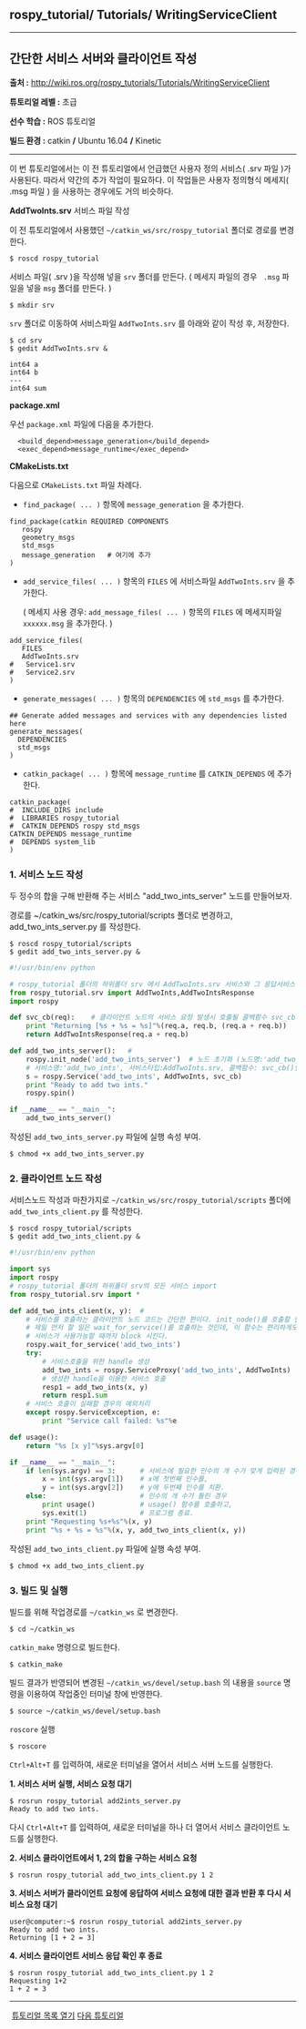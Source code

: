 ## rospy_tutorial/ Tutorials/ WritingServiceClient



---

## 간단한 서비스 서버와 클라이언트 작성

**출처 :**  <http://wiki.ros.org/rospy_tutorials/Tutorials/WritingServiceClient>

**튜토리얼 레벨 :**  초급

**선수 학습 :**  ROS 튜토리얼

**빌드 환경 :**  catkin **/** Ubuntu 16.04 **/** Kinetic

---

이 번 튜토리얼에서는 이 전 튜토리얼에서 언급했던 사용자 정의 서비스( .srv 파일 )가 사용된다. 따라서 약간의 추가 작업이 필요하다. 이 작업들은 사용자 정의형식 메세지( .msg 파일 ) 을 사용하는 경우에도 거의 비슷하다.



**AddTwoInts.srv** 서비스 파일 작성 

이 전 튜토리얼에서 사용했던 `~/catkin_ws/src/rospy_tutorial` 폴더로 경로를 변경한다.

```
$ roscd rospy_tutorial
```

서비스 파일( .srv )을 작성해 넣을 `srv` 폴더를 만든다. ( 메세지 파일의 경우 ` .msg` 파일을 넣을 `msg` 폴더를 만든다. )

```
$ mkdir srv
```

`srv` 폴더로 이동하여 서비스파일 `AddTwoInts.srv` 를 아래와 같이 작성 후, 저장한다.

```
$ cd srv
$ gedit AddTwoInts.srv &
```

```
int64 a
int64 b
---
int64 sum
```



**package.xml**

우선 `package.xml` 파일에 다음을 추가한다.

```
  <build_depend>message_generation</build_depend>
  <exec_depend>message_runtime</exec_depend>
```



**CMakeLists.txt**

다음으로 `CMakeLists.txt` 파일 차례다.

- `find_package( ... )` 항목에  `message_generation` 을 추가한다.

```shell
find_package(catkin REQUIRED COMPONENTS
   rospy
   geometry_msgs
   std_msgs
   message_generation	# 여기에 추가
)
```

* `add_service_files( ... )` 항목의 `FILES` 에 서비스파일 `AddTwoInts.srv` 을 추가한다.

  ( 메세지 사용 경우: `add_message_files( ... )` 항목의 `FILES` 에 메세지파일 `xxxxxx.msg` 을 추가한다. )

```shell
add_service_files(
   FILES
   AddTwoInts.srv
#   Service1.srv
#   Service2.srv
)
```

- `generate_messages( ... )` 항목의  `DEPENDENCIES` 에 `std_msgs` 를 추가한다.

```shell
## Generate added messages and services with any dependencies listed here
generate_messages(
  DEPENDENCIES
  std_msgs
)
```

- `catkin_package( ... )` 항목에 `message_runtime` 를 `CATKIN_DEPENDS` 에 추가한다.

```shell
catkin_package(
#  INCLUDE_DIRS include
#  LIBRARIES rospy_tutorial
#  CATKIN_DEPENDS rospy std_msgs
CATKIN_DEPENDS message_runtime
#  DEPENDS system_lib
)
```



### 1. 서비스 노드 작성

두 정수의 합을 구해 반환해 주는 서비스  "add_two_ints_server" 노드를 만들어보자.

경로를  ~/catkin_ws/src/rospy_tutorial/scripts 폴더로 변경하고, add_two_ints_server.py 를 작성한다.

```
$ roscd rospy_tutorial/scripts
$ gedit add_two_ints_server.py &
```

```python
#!/usr/bin/env python

# rospy_tutorial 폴더의 하위폴더 srv 에서 AddTwoInts.srv 서비스와 그 응답서비스 import
from rospy_tutorial.srv import AddTwoInts,AddTwoIntsResponse
import rospy

def svc_cb(req):	# 클라이언트 노드의 서비스 요청 발생시 호출될 콜백함수 svc_cb() 정의
    print "Returning [%s + %s = %s]"%(req.a, req.b, (req.a + req.b))
    return AddTwoIntsResponse(req.a + req.b)

def add_two_ints_server():   # 
    rospy.init_node('add_two_ints_server')	# 노드 초기화 (노드명:'add_two_ints_server')
    # 서비스명:'add_two_ints', 서비스타입:AddTwoInts.srv, 콜백함수: svc_cb()인 서비스 s 선언
    s = rospy.Service('add_two_ints', AddTwoInts, svc_cb)
    print "Ready to add two ints."
    rospy.spin()

if __name__ == "__main__":
    add_two_ints_server()
```

작성된  `add_two_ints_server.py` 파일에 실행 속성 부여.

```
$ chmod +x add_two_ints_server.py
```



### 2. 클라이언트 노드 작성

서비스노드 작성과 마찬가지로 `~/catkin_ws/src/rospy_tutorial/scripts` 폴더에  `add_two_ints_client.py` 를 작성한다.

```
$ roscd rospy_tutorial/scripts
$ gedit add_two_ints_client.py &
```

```python
#!/usr/bin/env python

import sys
import rospy
# rospy_tutorial 폴더의 하위폴더 srv의 모든 서비스 import
from rospy_tutorial.srv import *

def add_two_ints_client(x, y):	# 
    # 서비스를 호출하는 클라이언트 노드 코드는 간단한 편이다. init_node()를 호출할 필요도 없다.
    # 제일 먼저 할 일은 wait_for_service()를 호출하는 것인데, 이 함수는 편리하게도 'add_two_ints'
    # 서비스가 사용가능할 때까지 block 시킨다.
    rospy.wait_for_service('add_two_ints')
    try:
        # 서비스호출을 위한 handle 생성
        add_two_ints = rospy.ServiceProxy('add_two_ints', AddTwoInts)
        # 생성한 handle을 이용한 서비스 호출
        resp1 = add_two_ints(x, y)
        return resp1.sum
    # 서비스 호출이 실패할 경우의 예외처리
    except rospy.ServiceException, e:
        print "Service call failed: %s"%e

def usage():
    return "%s [x y]"%sys.argv[0]

if __name__ == "__main__":
    if len(sys.argv) == 3:		# 서비스에 필요한 인수의 개 수가 맞게 입력된 경우
        x = int(sys.argv[1])	# x에 첫번째 인수를,
        y = int(sys.argv[2])	# y에 두번째 인수를 치환.
    else:						# 인수의 개 수가 틀린 경우
        print usage()			# usage() 함수를 호출하고,
        sys.exit(1)				# 프로그램 종료.
    print "Requesting %s+%s"%(x, y)
    print "%s + %s = %s"%(x, y, add_two_ints_client(x, y))
```

작성된 `add_two_ints_client.py` 파일에 실행 속성 부여.

```
$ chmod +x add_two_ints_client.py
```



### 3. 빌드 및 실행

빌드를 위해 작업경로를 `~/catkin_ws` 로 변경한다.

```
$ cd ~/catkin_ws
```

`catkin_make` 명령으로 빌드한다.

```
$ catkin_make
```

빌드 결과가 반영되어 변경된 `~/catkin_ws/devel/setup.bash` 의 내용을 `source` 명령을 이용하여 작업중인 터미널 창에 반영한다. 

```
$ source ~/catkin_ws/devel/setup.bash
```



`roscore` 실행

```
$ roscore
```



`Ctrl+Alt+T` 를 입력하여, 새로운 터미널을 열어서 서비스 서버 노드를 실행한다. 

**1. 서비스 서버 실행, 서비스 요청 대기**

```
$ rosrun rospy_tutorial add2ints_server.py 
Ready to add two ints.
```



다시 `Ctrl+Alt+T` 를 입력하여, 새로운 터미널을 하나 더 열어서 서비스 클라이언트 노드를 실행한다.

**2.  서비스 클라이언트에서 1, 2의 합을 구하는 서비스 요청** 

```
$ rosrun rospy_tutorial add_two_ints_client.py 1 2
```



**3. 서비스 서버가 클라이언트 요청에 응답하여 서비스 요청에 대한 결과 반환 후 다시 서비스 요청 대기** 

```
user@computer:~$ rosrun rospy_tutorial add2ints_server.py 
Ready to add two ints.
Returning [1 + 2 = 3]
```



**4. 서비스 클라이언트 서비스 응답 확인 후 종료**

```
$ rosrun rospy_tutorial add_two_ints_client.py 1 2
Requesting 1+2
1 + 2 = 3
```





---

​                                    [튜토리얼 목록 열기](../README.md)                                                           [다음 튜토리얼](./rospy_5_WritingROS_pythonMakefile.md)









